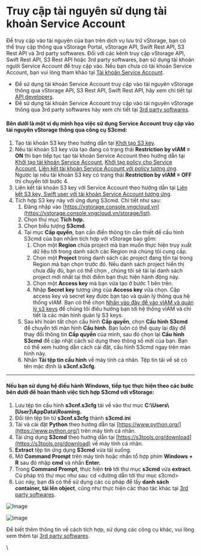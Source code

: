 # Truy cập tài nguyên sử dụng tài khoản Service Account

Để truy cập vào tài nguyên của bạn trên dịch vụ lưu trữ vStorage, bạn có thể truy cập thông qua vStorage Portal, vStorage API, Swift Rest API, S3 Rest API và 3rd party softwares. Đối với các kênh truy cập vStorage API, Swift Rest API, S3 Rest API hoặc 3rd party softwares, bạn sử dụng tài khoản người Service Account để truy cập vào. Nếu bạn chưa có tài khoản Service Account, bạn vui lòng tham khảo tại [Tài khoản Service Account](https://docs.vngcloud.vn/vng-cloud-document/vn/vstorage/object-storage/vstorage-hcm03/quan-ly-truy-cap/quan-ly-tai-khoan-truy-cap-vstorage/tai-khoan-service-account).

* Để sử dụng tài khoản Service Account truy cập vào tài nguyên vStorage thông qua vStorage API, S3 Rest API, Swift Rest API, hãy xem chi tiết tại [API developers](https://docs.vngcloud.vn/vng-cloud-document/vn/vstorage/object-storage/vstorage-hcm03/api-developers).
* Để sử dụng tài khoản Service Account truy cập vào tài nguyên vStorage thông qua 3rd party softwares hãy xem chi tiết tại [3rd party softwares](https://docs.vngcloud.vn/vng-cloud-document/vn/vstorage/object-storage/vstorage-hcm03/3rd-party-softwares).

#### Bên dưới là một ví dụ minh họa việc sử dụng Service Account truy cập vào tài nguyên vStorage thông qua công cụ S3cmd: 

1. Tạo tài khoản S3 key theo hướng dẫn tại [Khởi tạo S3 key](https://docs.vngcloud.vn/vng-cloud-document/vn/vstorage/object-storage/vstorage-hcm03/quan-ly-truy-cap/quan-ly-tai-khoan-truy-cap-vstorage/tai-khoan-service-account/khoi-tao-vstorage-credentials/khoi-tao-s3-key). 
2. Nếu tài khoản S3 key vừa tạo đang có trạng thái **Restriction by vIAM = ON** thì bạn tiếp tục tạo tài khoản Service Account theo hướng dẫn tại [Khởi tạo tài khoản Service Account](https://docs.vngcloud.vn/vng-cloud-document/vn/vstorage/object-storage/vstorage-hcm03/quan-ly-truy-cap/quan-ly-tai-khoan-truy-cap-vstorage/tai-khoan-service-account/khoi-tao-tai-khoan-service-account), [Khởi tạo policy cho Service Account](https://docs.vngcloud.vn/vng-cloud-document/vn/vstorage/object-storage/vstorage-hcm03/quan-ly-truy-cap/quan-ly-tai-khoan-truy-cap-vstorage/tai-khoan-service-account/khoi-tao-policy-cho-service-account), [Liên kết tài khoản Service Account với policy tương ứng](https://docs.vngcloud.vn/vng-cloud-document/vn/vstorage/object-storage/vstorage-hcm03/quan-ly-truy-cap/quan-ly-tai-khoan-truy-cap-vstorage/tai-khoan-service-account/lien-ket-tai-khoan-service-account-voi-policy-tuong-ung). Ngược lại nếu tài khoản S3 key có trạng thái **Restriction by vIAM = OFF** thì chuyển tới bước 4. 
3. Liên kết tài khoản S3 key với Service Account theo hướng dẫn tại [Liên kết S3 key, Swift user với tài khoản Service Account tương ứng](https://docs.vngcloud.vn/vng-cloud-document/vn/vstorage/object-storage/vstorage-hcm03/quan-ly-truy-cap/quan-ly-tai-khoan-truy-cap-vstorage/tai-khoan-service-account/khoi-tao-vstorage-credentials/lien-ket-s3-key-swift-user-voi-tai-khoan-service-account-tuong-ung).
4. Tích hợp S3 key này với ứng dụng S3cmd. Chi tiết như sau:
   1. Đăng nhập vào [https://vstorage.console.vngcloud.vn](https://vstorage.console.vngcloud.vn/storage/list).
   2. Chọn thư mục **Tích hợp.**
   3. Chọn biểu tượng **S3cmd**.
   4. Tại mục **Cấp quyền**, bạn cần điền thông tin cần thiết để cấu hình S3cmd của bạn nhằm tích hợp với vStorage bao gồm:
      1. Chọn một **Region** chứa project mà bạn muốn thực hiện truy xuất dữ liệu tới trong danh sách các Region mà chúng tôi cung cấp.
      2. Chọn một **Project** trong danh sách các project đang tồn tại trong Region mà bạn chọn trước đó. Nếu danh sách project hiển thị chưa đầy đủ, bạn có thể chọn , chúng tôi sẽ tải lại danh sách project mới nhất tại thời điểm bạn thực hiện hành động này.
      3. Chọn một **Access key** mà bạn vừa tạo ở bước 1 bên trên.
      4. Nhập **Secret key** tương ứng của **Access key** vừa chọn. Cặp access key và secret key được bạn tạo và quản lý thông qua hệ thống vIAM. Bạn có thể chọn [Nhấn vào đây để vào vIAM và quản lý s3 keys](https://hcm-3.console.vngcloud.vn/iam/vstorage-credentials/s3) để chúng tôi điều hướng bạn tới hệ thống vIAM và chi tiết là các màn hình quản lý S3 keys. 
   5. Sau khi hoàn tất chọn cấu hình **Cấp quyền**, chọn **Cấu hình S3cmd** để chuyển tới màn hình **Cấu hình**. Bạn luôn có thể quay lại đây để thay đổi thông tin **Cấp quyền** của mình, sau đó chọn lại **Cấu hình S3cmd** để cập nhật cách sử dụng theo thông số mới của bạn. Bạn có thể xem hướng dẫn cách cài đặt, cấu hình S3cmd ngay trên màn hình này.
   6. Nhấn **Tải tệp tin cấu hình** về máy tính cá nhân. Tệp tin tải về sẽ có tên mặc định là **s3cnf.s3cfg**.

***

#### **Nếu bạn sử dụng hệ điều hành Windows, tiếp tục thực hiện theo các bước bên dưới để hoàn thành việc tích hợp S3cmd với vStorage:**  

1. Lưu tệp tin cấu hình **s3cnf.s3cfg** tải về vào thư mục **C:\Users\\\[User]\AppData\Roaming.**
2. Đổi tên tệp tin từ **s3cnf.s3cfg** thành **s3cmd.ini**
3. Tải và cài đặt **Python** theo hướng dẫn tại [https://www.python.org/](https://www.python.org/) trên máy tính cá nhân.
4. Tải ứng dụng **S3cmd** theo hướng dẫn tại [https://s3tools.org/download](https://s3tools.org/download) về máy tính cá nhân.
5. **Extract** tệp tin ứng dụng **S3cmd** vừa tải xuống.
6. Mở **Command Prompt** trên máy tính hoặc nhấn tổ hợp phím **Windows + R** sau đó nhập **cmd** và nhấn **Enter.**
7. Trong **Command Prompt**, thực hiện **trỏ** tới thư mục **s3cmd** vừa **extract**. Cú pháp trỏ thư mục như sau: cd <đường dẫn tới thư mục s3cmd>
8. Lúc này, bạn đã có thể sử dụng các cú pháp để lấy **danh sách container, tải lên object**, cũng như thực hiện các thao tác khác tại [3rd party softwares](https://docs.vngcloud.vn/vng-cloud-document/vn/vstorage/object-storage/vstorage-hcm03/3rd-party-softwares).

![Image](https://github.com/vngcloud/docs/blob/main/Vietnamese/.gitbook/assets/Tich_hop_s3cmd.gif?raw=true)

![Image](https://github.com/vngcloud/docs/blob/main/Vietnamese/.gitbook/assets/Su_dung_S3cmd.gif?raw=true)

Để biết thêm thông tin về cách tích hợp, sử dụng các công cụ khác, vui lòng xem thêm tại [3rd party softwares](https://docs.vngcloud.vn/vng-cloud-document/vn/vstorage/object-storage/vstorage-hcm03/3rd-party-softwares).

\

